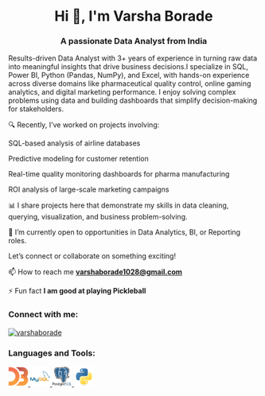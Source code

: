 <h1 align="center">Hi 👋, I'm Varsha Borade</h1>
<h3 align="center">A passionate Data Analyst from India</h3>

Results-driven Data Analyst with 3+ years of experience in turning raw data into meaningful insights that drive business decisions.I specialize in SQL, Power BI, Python (Pandas, NumPy), and Excel, with hands-on experience across diverse domains like pharmaceutical quality control, online gaming analytics, and digital marketing performance. I enjoy solving complex problems using data and building dashboards that simplify decision-making for stakeholders.

🔍 Recently, I’ve worked on projects involving:

SQL-based analysis of airline databases

Predictive modeling for customer retention

Real-time quality monitoring dashboards for pharma manufacturing

ROI analysis of large-scale marketing campaigns

📊 I share projects here that demonstrate my skills in data cleaning, querying, visualization, and business problem-solving.

🚀 I’m currently open to opportunities in Data Analytics, BI, or Reporting roles.

Let’s connect or collaborate on something exciting!

📫 How to reach me **varshaborade1028@gmail.com**

⚡ Fun fact **I am good at playing Pickleball**

<h3 align="left">Connect with me:</h3>
<p align="left">
<a href="https://linkedin.com/in/varshaborade" target="blank"><img align="center" src="https://raw.githubusercontent.com/rahuldkjain/github-profile-readme-generator/master/src/images/icons/Social/linked-in-alt.svg" alt="varshaborade" height="30" width="40" /></a>
</p>

<h3 align="left">Languages and Tools:</h3>
<p align="left"> <a href="https://d3js.org/" target="_blank" rel="noreferrer"> <img src="https://raw.githubusercontent.com/devicons/devicon/master/icons/d3js/d3js-original.svg" alt="d3js" width="40" height="40"/> </a> <a href="https://www.mysql.com/" target="_blank" rel="noreferrer"> <img src="https://raw.githubusercontent.com/devicons/devicon/master/icons/mysql/mysql-original-wordmark.svg" alt="mysql" width="40" height="40"/> </a> <a href="https://www.postgresql.org" target="_blank" rel="noreferrer"> <img src="https://raw.githubusercontent.com/devicons/devicon/master/icons/postgresql/postgresql-original-wordmark.svg" alt="postgresql" width="40" height="40"/> </a> <a href="https://www.python.org" target="_blank" rel="noreferrer"> <img src="https://raw.githubusercontent.com/devicons/devicon/master/icons/python/python-original.svg" alt="python" width="40" height="40"/> </a> </p>


